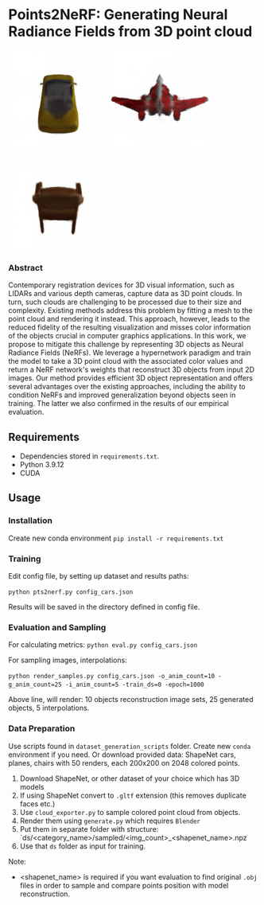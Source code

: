 # Points2NeRF: Generating Neural Radiance Fields from 3D point cloud

![Car](examples/car.gif) ![Plane](examples/plane.gif) ![Chair](examples/chair.gif)


### Abstract
Contemporary registration devices for 3D visual information, such as LIDARs and various depth cameras, capture data as 3D point clouds. In turn, such clouds are challenging to be processed due to their size and complexity. Existing methods address this problem by fitting a mesh to the point cloud and rendering it instead. This approach, however, leads to the reduced fidelity of the resulting visualization and misses color information of the objects crucial in computer graphics applications. In this work, we propose to mitigate this challenge by representing 3D objects as Neural Radiance Fields (NeRFs). We leverage a hypernetwork paradigm and train the model to take a 3D point cloud with the associated color values and return a NeRF network's weights that reconstruct 3D objects from input 2D images. Our method provides efficient 3D object representation and offers several advantages over the existing approaches, including the ability to condition NeRFs and improved generalization beyond objects seen in training. The latter we also confirmed in the results of our empirical evaluation.

## Requirements
- Dependencies stored in `requirements.txt`.
- Python 3.9.12
- CUDA

## Usage

### Installation
Create new conda environment 
 `pip install -r requirements.txt`
 
### Training
Edit config file, by setting up dataset and results paths:

`python pts2nerf.py config_cars.json`

Results will be saved in the directory defined in config file.

### Evaluation and Sampling

For calculating metrics:
`python eval.py config_cars.json`

For sampling images, interpolations:

`python render_samples.py config_cars.json -o_anim_count=10 -g_anim_count=25 -i_anim_count=5 -train_ds=0 -epoch=1000`

Above line, will render: 10 objects reconstruction image sets, 25 generated objects, 5 interpolations.
   
### Data Preparation
  
Use scripts found in `dataset_generation_scripts` folder. Create new `conda` environment if you need.
Or download provided data: ShapeNet cars, planes, chairs with 50 renders, each 200x200 on 2048 colored points.

1. Download ShapeNet, or other dataset of your choice which has 3D models
2. If using ShapeNet convert to `.gltf` extension (this removes duplicate faces etc.)
3. Use `cloud_exporter.py` to sample colored point cloud from objects.
4. Render them using `generate.py` which requires `Blender`
5. Put them in separate folder with structure: `ds/<category_name>/sampled/<img_count>_<shapenet_name>.npz
6. Use that `ds` folder as input for training.

Note:
- <shapenet_name> is required if you want evaluation to find original `.obj` files in order to sample and compare points position with model reconstruction.
